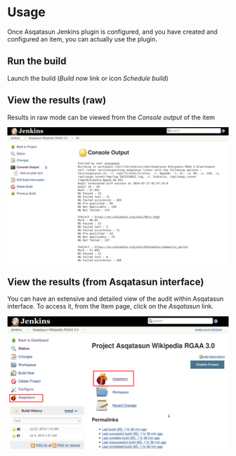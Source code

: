 # Usage

Once Asqatasun Jenkins plugin is configured, and you have created and configured an item, you can actually use the plugin.

## Run the build

Launch the build (*Build now* link or icon *Schedule build*)

## View the results (raw)

Results in raw mode can be viewed from the *Console output* of the item

![](Images/screenshot_20150218_ASQATASUN_jenkins_console_output.png)

## View the results (from Asqatasun interface)

You can have an extensive and detailed view of the audit within Asqatasun interface.
To access it, from the Item page, click on the *Asqatasun* link.

![](Images/screenshot_20150218_ASQATASUN_jenkins_link_to_Asqatasun.png)
